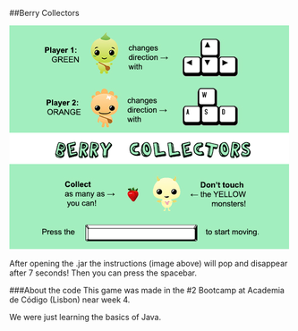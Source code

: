 ##Berry Collectors

![alt tag](https://raw.githubusercontent.com/milebza/BerryCollectors/master/sources/instructions.jpg)

After opening the .jar the instructions (image above) will pop and disappear after 7 seconds! Then you can press the spacebar.

###About the code
This game was made in the #2 Bootcamp at Academia de Código (Lisbon) near week 4.

We were just learning the basics of Java.


